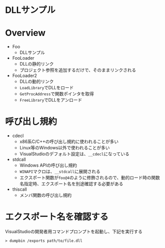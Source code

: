 # DLLサンプル

# Overview

- Foo
    - DLLサンプル
- FooLoader
    - DLLの静的リンク
    - プロジェクト参照を追加するだけで、そのままリンクされる
- FooLoader2
    - DLLの動的リンク
    - `LoadLibrary`でDLLをロード
    - `GetProcAddress`で関数ポインタを取得
    - `FreeLibrary`でDLLをアンロード

# 呼び出し規約

- cdecl
    - x86系C/C++の呼び出し規約に使われることが多い
    - Linux等のWindows以外で使われることが多い
    - VisualStudioのデフォルト設定は、`__cdecl`になっている
- stdcall
    - Windows APIの呼び出し規約
    - `WINAPI`マクロは、`__stdcall`に展開される
    - エクスポート関数が`foo@4`のように修飾されるので、動的ロード時の関数名指定時、エクスポート名を別途確認する必要がある
- thiscall
    - メンバ関数の呼び出し規約

# エクスポート名を確認する

VisualStudioの開発者用コマンドプロンプトを起動し、下記を実行する

```
> dumpbin /exports path/to/file.dll
```
